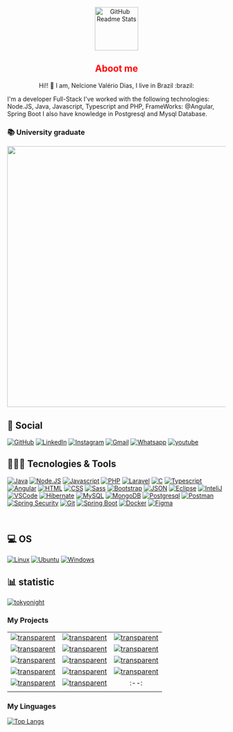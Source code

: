 <p align="center"> 
   <img width="100px" src="https://user-images.githubusercontent.com/33238924/202206958-43ad4c9b-dd69-4c2e-8a65-2f9421e9a894.png" align="center" alt="GitHub Readme Stats" />
   <h2 align="center" style="Color: red;">Aboot me</h2>
   <p align="center"> Hi!! 👋 I am, Nelcione Valério Dias, I live in Brazil :brazil:</p>
</p>

<p>I'm a developer Full-Stack I've worked with the following technologies: Node.JS, Java, Javascript, Typescript and PHP, FrameWorks: @Angular, Spring Boot I also have knowledge in Postgresql and Mysql Database.</p>

<h3>📚 University graduate</h3>

<a href="https://computacao.jatai.ufg.br/"  target="_blank"><img src="https://user-images.githubusercontent.com/33238924/202262435-9fcb968b-05c3-4f8a-8925-3d99d46ea22d.png" width="600" heigth="250"></a>

<h2>👨 Social</h2>

[![GitHub](https://img.shields.io/badge/GitHub-100000?style=for-the-badge&logo=github&logoColor=white)](https://github.com/landernodias)
[![LinkedIn](https://img.shields.io/badge/LinkedIn-0077B5?style=for-the-badge&logo=linkedin&logoColor=white)](https://www.linkedin.com/in/nelcionedias/)
[![Instagram](https://img.shields.io/badge/Instagram-E4405F?style=for-the-badge&logo=instagram&logoColor=white)](https://www.instagram.com/nelcionedias/)
[![Gmail](https://img.shields.io/badge/Gmail-D14836?style=for-the-badge&logo=gmail&logoColor=white)](mailto:nelcionedias@gmail.com)
[![Whatsapp](https://img.shields.io/badge/WhatsApp-25D366?style=for-the-badge&logo=whatsapp&logoColor=white)](https://wa.me/64999438722)
[![youtube](https://img.shields.io/badge/YouTube-FF0000?style=for-the-badge&logo=youtube&logoColor=white)](https://www.youtube.com/@nelcione1000)



<h2>🚀👩‍💻 Tecnologies & Tools </h2>

[![Java](https://img.shields.io/badge/Java-ED8B00?style=for-the-badge&logo=java&logoColor=white)](https://www.java.com/pt-BR/)
[![Node.JS](https://img.shields.io/badge/Node.js-43853D?style=for-the-badge&logo=node.js&logoColor=white)](https://nodejs.org/en/)
[![Javascript](https://img.shields.io/badge/JavaScript-323330?style=for-the-badge&logo=javascript&logoColor=F7DF1E)](https://developer.mozilla.org/pt-BR/docs/Web/JavaScript)
[![PHP](https://img.shields.io/badge/PHP-777BB4?style=for-the-badge&logo=php&logoColor=white)](https://www.php.net/)
[![Laravel](https://img.shields.io/badge/Laravel-FF2D20?style=for-the-badge&logo=laravel&logoColor=white)](https://laravel.com/)
[![C](https://img.shields.io/badge/C-00599C?style=for-the-badge&logo=c&logoColor=white)](http://linguagemc.com.br/)
[![Typescript](https://img.shields.io/badge/TypeScript-007ACC?style=for-the-badge&logo=typescript&logoColor=white)](https://www.typescriptlang.org/)
[![Angular](https://img.shields.io/badge/Angular-DD0031?style=for-the-badge&logo=angular&logoColor=white)](https://angular.io/)
[![HTML](https://img.shields.io/badge/HTML5-E34F26?style=for-the-badge&logo=html5&logoColor=white)](https://developer.mozilla.org/pt-BR/docs/Web/HTML)
[![CSS](https://img.shields.io/badge/CSS3-1572B6?style=for-the-badge&logo=css3&logoColor=white)](https://developer.mozilla.org/pt-BR/docs/Web/CSS)
[![Sass](https://img.shields.io/badge/Sass-CC6699?style=for-the-badge&logo=sass&logoColor=white)](https://sass-lang.com/)
[![Bootstrap](https://img.shields.io/badge/Bootstrap-563D7C?style=for-the-badge&logo=bootstrap&logoColor=white)](https://getbootstrap.com/docs/5.1/getting-started/introduction/)
[![JSON](https://img.shields.io/badge/json-5E5C5C?style=for-the-badge&logo=json&logoColor=white)](https://www.json.org/json-en.html)
[![Eclipse](https://img.shields.io/badge/Eclipse-2C2255?style=for-the-badge&logo=eclipse&logoColor=white)](https://www.eclipse.org/downloads/)
[![InteliJ](https://img.shields.io/badge/IntelliJ_IDEA-000000.svg?style=for-the-badge&logo=intellij-idea&logoColor=white)](https://www.jetbrains.com/)
[![VSCode](https://img.shields.io/badge/VSCode-0078D4?style=for-the-badge&logo=visual%20studio%20code&logoColor=white)](https://code.visualstudio.com/)
[![Hibernate](https://img.shields.io/badge/Hibernate-59666C?style=for-the-badge&logo=Hibernate&logoColor=white)](https://hibernate.org/)
[![MySQL](https://img.shields.io/badge/MySQL-00000F?style=for-the-badge&logo=mysql&logoColor=white)](https://www.mysql.com/)
[![MongoDB](https://img.shields.io/badge/MongoDB-4EA94B?style=for-the-badge&logo=mongodb&logoColor=white)](https://www.mongodb.com/)
[![Postgresql](https://img.shields.io/badge/PostgreSQL-316192?style=for-the-badge&logo=postgresql&logoColor=white)](https://www.postgresql.org/)
[![Postman](https://img.shields.io/badge/Postman-FF6C37?style=for-the-badge&logo=Postman&logoColor=white)](https://www.postman.com/)
[![Spring Security](https://img.shields.io/badge/Spring_Security-6DB33F?style=for-the-badge&logo=Spring-Security&logoColor=white)](https://spring.io/projects/spring-security)
[![Git](https://img.shields.io/badge/GIT-E44C30?style=for-the-badge&logo=git&logoColor=white)](https://git-scm.com/)
[![Spring Boot](https://img.shields.io/badge/Spring_Boot-F2F4F9?style=for-the-badge&logo=spring-boot)](https://spring.io/projects/spring-boot)
[![Docker](https://img.shields.io/badge/Docker-2CA5E0?style=for-the-badge&logo=docker&logoColor=white)](https://www.docker.com/)
[![Figma](https://img.shields.io/badge/Figma-F24E1E?style=for-the-badge&logo=figma&logoColor=white)](https://www.figma.com/)

<br />
<h2>💻 OS</h2>

[![Linux](https://img.shields.io/badge/Linux-FCC624?style=for-the-badge&logo=linux&logoColor=black)](https://www.linux.org/pages/download/)
[![Ubuntu](https://img.shields.io/badge/Ubuntu-E95420?style=for-the-badge&logo=ubuntu&logoColor=white)](https://ubuntu.com/download)
[![Windows](https://img.shields.io/badge/Windows-0078D6?style=for-the-badge&logo=windows&logoColor=white)](https://www.microsoft.com/pt-br/windows)

<h2>📊 statistic</h2>



[![tokyonight][tokyonight]](https://github.com/landernodias?tab=repositories)

### My Projects

| | | |
| :--: | :--: | :--: |
[![transparent][proj_auth-front-angular]](https://github.com/landernodias/auth-front-angular) | [![transparent][proj_Angular_DarkTheme]](https://github.com/landernodias/dark-theme) | [![transparent][workshop-angular-server-jwt]](https://github.com/landernodias/workshop-angular-server-jwt)
[![transparent][routes-guards]](https://github.com/landernodias/routes-guards) | [![transparent][codeblog]](https://github.com/landernodias/codeblog) | [![transparent][workshop-parking-control]](https://github.com/landernodias/workshop-parking-control)
[![transparent][app-task-angular]](https://github.com/landernodias/app-task-angular) | [![transparent][pokedex]](https://github.com/landernodias/pokedex) | [![transparent][chess-system-java]](https://github.com/landernodias/chess-system-java)
[![transparent][SASS-training]](https://github.com/landernodias/SASS-training) | [![transparent][demo-dao-jdbc]](https://github.com/landernodias/demo-dao-jdbc) | [![transparent][workshop_javafx_jdbc]](https://github.com/landernodias/workshop_javafx_jdbc)
[![transparent][workshop-spring-boot-mongodb]](https://github.com/landernodias/workshop-spring-boot-mongodb) | [![transparent][workshop-springboot-2-java-11]](https://github.com/landernodias/workshop-springboot-2-java-11) | :--:
| | |

### My Linguages 
[![Top Langs](https://github-readme-stats.vercel.app/api/top-langs/?username=landernodias&layout=compact)](https://github.com/landernodias/github-readme-stats)


[tokyonight]: https://github-readme-stats.vercel.app/api?username=landernodias&show_icons=true&hide=contribs,prs&cache_seconds=86400&theme=tokyonight
[proj_auth-front-angular]: https://github-readme-stats.vercel.app/api/pin/?username=landernodias&repo=auth-front-angular&cache_seconds=86400&theme=transparent
[proj_Angular_DarkTheme]: https://github-readme-stats.vercel.app/api/pin/?username=landernodias&repo=dark-theme&cache_seconds=86400&theme=transparent
[workshop-angular-server-jwt]: https://github-readme-stats.vercel.app/api/pin/?username=landernodias&repo=workshop-angular-server-jwt&cache_seconds=86400&theme=transparent
[codeblog]: https://github-readme-stats.vercel.app/api/pin/?username=landernodias&repo=codeblog&cache_seconds=86400&theme=transparent
[workshop-parking-control]: https://github-readme-stats.vercel.app/api/pin/?username=landernodias&repo=workshop-parking-control&cache_seconds=86400&theme=transparent
[SisOS]: https://github-readme-stats.vercel.app/api/pin/?username=landernodias&repo=SisOS&cache_seconds=86400&theme=transparent
[routes-guards]: https://github-readme-stats.vercel.app/api/pin/?username=landernodias&repo=routes-guards&cache_seconds=86400&theme=transparent
[app-task-angular]: https://github-readme-stats.vercel.app/api/pin/?username=landernodias&repo=app-task-angular&cache_seconds=86400&theme=transparent
[pokedex]: https://github-readme-stats.vercel.app/api/pin/?username=landernodias&repo=pokedex&cache_seconds=86400&theme=transparent
[chess-system-java]: https://github-readme-stats.vercel.app/api/pin/?username=landernodias&repo=chess-system-java&cache_seconds=86400&theme=transparent
[SASS-training]: https://github-readme-stats.vercel.app/api/pin/?username=landernodias&repo=SASS-training&cache_seconds=86400&theme=transparent
[demo-dao-jdbc]: https://github-readme-stats.vercel.app/api/pin/?username=landernodias&repo=demo-dao-jdbc&cache_seconds=86400&theme=transparent
[workshop_javafx_jdbc]: https://github-readme-stats.vercel.app/api/pin/?username=landernodias&repo=workshop_javafx_jdbc&cache_seconds=86400&theme=transparent
[workshop-spring-boot-mongodb]: https://github-readme-stats.vercel.app/api/pin/?username=landernodias&repo=workshop-spring-boot-mongodb&cache_seconds=86400&theme=transparent
[workshop-springboot-2-java-11]: https://github-readme-stats.vercel.app/api/pin/?username=landernodias&repo=workshop-springboot-2-java-11&cache_seconds=86400&theme=transparent
